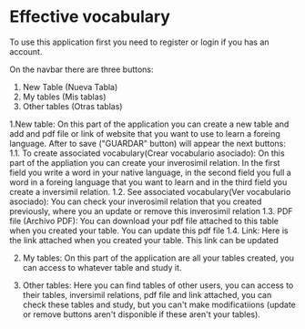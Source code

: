 # Effective vocabulary

To use this application first you need to register or login if you has an account.

On the navbar there are three buttons:

1. New Table (Nueva Tabla)
2. My tables (Mis tablas)
3. Other tables (Otras tablas)

1.New table: On this part of the application you can create a new table and add and pdf file or link of website that you want to use to learn a foreing language. After to save ("GUARDAR" button) will appear the next buttons:
  1.1. To create associated vocabulary(Crear vocabulario asociado): On this part of the appliation you can create your inverosimil relation. In the first field you write a word in your native language, in the second field you full a word in a foreing language that you want to learn and in the third field you create a inversimil relation.
  1.2. See associated vocabulary(Ver vocabulario asociado): You can check your inverosimil relation that you created previously, where you an update or remove this inverosimil relation
  1.3. PDF file (Archivo PDF): You can download your pdf file attached to this table when you created your table. You can update this pdf file
  1.4. Link: Here is the link attached when you created your table. This link can be updated

2. My tables: On this part of the application are all your tables created, you can access to whatever table and study it.

3. Other tables: Here you can find tables of other users, you can access to their tables, inversimil relations, pdf file and link attached, you can check these tables and study, but you can't make modificatiions (update or remove buttons aren't disponible if these aren't your tables).
